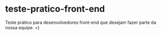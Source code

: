 # teste-pratico-front-end
Teste prático para desenvolvedores front-end que desejam fazer parte da nossa equipe. =)
